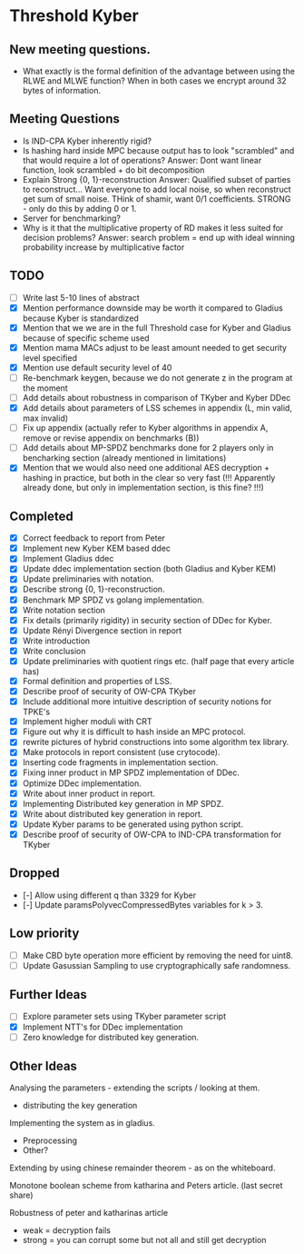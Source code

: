 # Threshold Kyber

## New meeting questions.
- What exactly is the formal definition of the advantage between using the RLWE and MLWE function? When in both cases we encrypt around 32 bytes of information.

## Meeting Questions
- Is IND-CPA Kyber inherently rigid?
- Is hashing hard inside MPC because output has to look "scrambled" and that would require a lot of operations?
Answer: Dont want linear function, look scrambled + do bit decomposition
- Explain Strong {0, 1}-reconstruction
Answer: Qualified subset of parties to reconstruct... Want everyone to add local noise, so when reconstruct get sum of small noise. THink of shamir, want 0/1 coefficients. STRONG - only do this by adding 0 or 1.
- Server for benchmarking?
- Why is it that the multiplicative property of RD makes it less suited for decision problems?
Answer: search problem = end up with ideal winning probability increase by multiplicative factor

## TODO
- [ ] Write last 5-10 lines of abstract
- [x] Mention performance downside may be worth it compared to Gladius because Kyber is standardized
- [x] Mention that we we are in the full Threshold case for Kyber and Gladius because of specific scheme used
- [x] Mention mama MACs adjust to be least amount needed to get security level specified
- [x] Mention use default security level of 40
- [ ] Re-benchmark keygen, because we do not generate z in the program at the moment
- [ ] Add details about robustness in comparison of TKyber and Kyber DDec
- [x] Add details about parameters of LSS schemes in appendix (L, min valid, max invalid)
- [ ] Fix up appendix (actually refer to Kyber algorithms in appendix A, remove or revise appendix on benchmarks (B))
- [ ] Add details about MP-SPDZ benchmarks done for 2 players only in bencharking section (already mentioned in limitations)
- [x] Mention that we would also need one additional AES decryption + hashing in practice, but both in the clear so very fast (!!! Apparently already done, but only in implementation section, is this fine? !!!)

## Completed
- [x] Correct feedback to report from Peter
- [x] Implement new Kyber KEM based ddec
- [x] Implement Gladius ddec
- [x] Update ddec implementation section (both Gladius and Kyber KEM)
- [x] Update preliminaries with notation.
- [x] Describe strong {0, 1}-reconstruction.
- [x] Benchmark MP SPDZ vs golang implementation.
- [x] Write notation section
- [x] Fix details (primarily rigidity) in security section of DDec for Kyber.
- [x] Update Rényi Divergence section in report
- [x] Write introduction
- [x] Write conclusion
- [x] Update preliminaries with quotient rings etc. (half page that every article has)
- [x] Formal definition and properties of LSS.
- [X] Describe proof of security of OW-CPA TKyber
- [X] Include additional more intuitive description of security notions for TPKE's
- [X] Implement higher moduli with CRT
- [X] Figure out why it is difficult to hash inside an MPC protocol.
- [x] rewrite pictures of hybrid constructions into some algorithm tex library.
- [x] Make protocols in report consistent (use crytocode).
- [x] Inserting code fragments in implementation section.
- [x] Fixing inner product in MP SPDZ implementation of DDec.
- [x] Optimize DDec implementation.
- [x] Write about inner product in report.
- [x] Implementing Distributed key generation in MP SPDZ.
- [x] Write about distributed key generation in report.
- [x] Update Kyber params to be generated using python script.
- [X] Describe proof of security of OW-CPA to IND-CPA transformation for TKyber

## Dropped
- [-] Allow using different q than 3329 for Kyber
- [-] Update paramsPolyvecCompressedBytes variables for k > 3.

## Low priority
- [ ] Make CBD byte operation more efficient by removing the need for uint8.
- [ ] Update Gasussian Sampling to use cryptographically safe randomness.

## Further Ideas
- [ ] Explore parameter sets using TKyber parameter script
- [x] Implement NTT's for DDec implementation
- [ ] Zero knowledge for distributed key generation.

## Other Ideas
Analysing the parameters - extending the scripts / looking at them. 
- distributing the key generation 

Implementing the system as in gladius.
- Preprocessing
- Other?

Extending by using chinese remainder theorem - as on the whiteboard.

Monotone boolean scheme from katharina and Peters article. (last secret share)

Robustness of peter and katharinas article
- weak = decryption fails
- strong = you can corrupt some but not all and still get decryption

